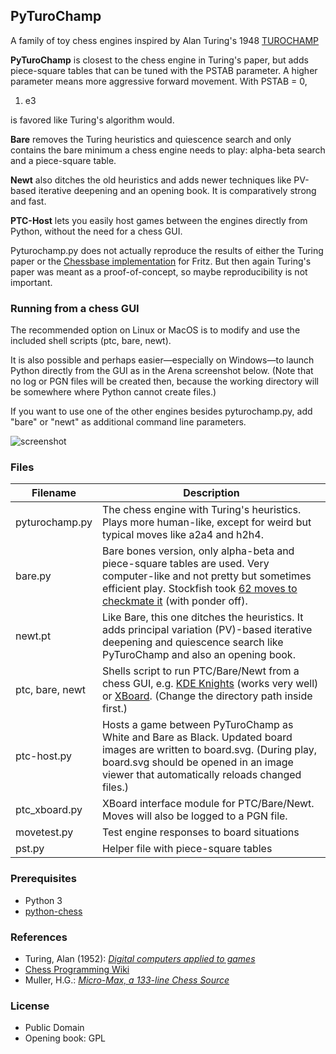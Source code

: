 ## PyTuroChamp

A family of toy chess engines inspired by Alan Turing's 1948 [TUROCHAMP](https://chessprogramming.wikispaces.com/Turochamp)

**PyTuroChamp** is closest to the chess engine in Turing's paper, but adds piece-square tables that can be tuned with the PSTAB parameter. A higher parameter means more aggressive forward movement. With PSTAB = 0,

 1. e3

is favored like Turing's algorithm would.

**Bare** removes the Turing heuristics and quiescence search and only contains the bare minimum a chess engine needs to play: alpha-beta search and a piece-square table.

**Newt** also ditches the old heuristics and adds newer techniques like PV-based iterative deepening and an opening book. It is comparatively strong and fast.

**PTC-Host** lets you easily host games between the engines directly from Python, without the need for a chess GUI.

Pyturochamp.py does not actually reproduce the results of either the Turing paper or the [Chessbase implementation](http://en.chessbase.com/post/reconstructing-turing-s-paper-machine) for Fritz. But then again Turing's paper was meant as a proof-of-concept, so maybe reproducibility is not important.

### Running from a chess GUI

The recommended option on Linux or MacOS is to modify and use the included shell scripts (ptc, bare, newt).

It is also possible and perhaps easier—especially on Windows—to launch Python directly from the GUI as in the Arena screenshot below. (Note that no log or PGN files will be created then, because the working directory will be somewhere where Python cannot create files.)

If you want to use one of the other engines besides pyturochamp.py, add "bare" or "newt" as additional command line parameters.

![screenshot](https://github.com/mdoege/PyTuroChamp/raw/master/Screenshot_20171123_102423.png "Arena screenshot")

### Files

|Filename | Description |
|---|---|
| pyturochamp.py | The chess engine with Turing's heuristics. Plays more human-like, except for weird but typical moves like a2a4 and h2h4. |
| bare.py | Bare bones version, only alpha-beta and piece-square tables are used. Very computer-like and not pretty but sometimes efficient play. Stockfish took [62 moves to checkmate it](https://github.com/mdoege/PyTuroChamp/blob/master/ptc-bare-stockfish.pgn) (with ponder off). |
| newt.pt | Like Bare, this one ditches the heuristics. It adds principal variation (PV)-based iterative deepening and quiescence search like PyTuroChamp and also an opening book. |
| ptc, bare, newt | Shells script to run PTC/Bare/Newt from a chess GUI, e.g. [KDE Knights](https://www.kde.org/applications/games/knights/) (works very well) or [XBoard](https://www.gnu.org/software/xboard/). (Change the directory path inside first.)
| ptc-host.py | Hosts a game between PyTuroChamp as White and Bare as Black. Updated board images are written to board.svg. (During play, board.svg should be opened in an image viewer that automatically reloads changed files.)
| ptc_xboard.py | XBoard interface module for PTC/Bare/Newt. Moves will also be logged to a PGN file. |
| movetest.py | Test engine responses to board situations |
| pst.py | Helper file with piece-square tables |

### Prerequisites

* Python 3
* [python-chess](https://github.com/niklasf/python-chess)

### References

* Turing, Alan (1952): [*Digital computers applied to games*](https://docs.google.com/file/d/0B0xb4crOvCgTNmEtRXFBQUIxQWs/edit)
* [Chess Programming Wiki](https://chessprogramming.wikispaces.com/)
* Muller, H.G.: [*Micro-Max, a 133-line Chess Source*](http://home.hccnet.nl/h.g.muller/max-src2.html)

### License

* Public Domain
* Opening book: GPL
